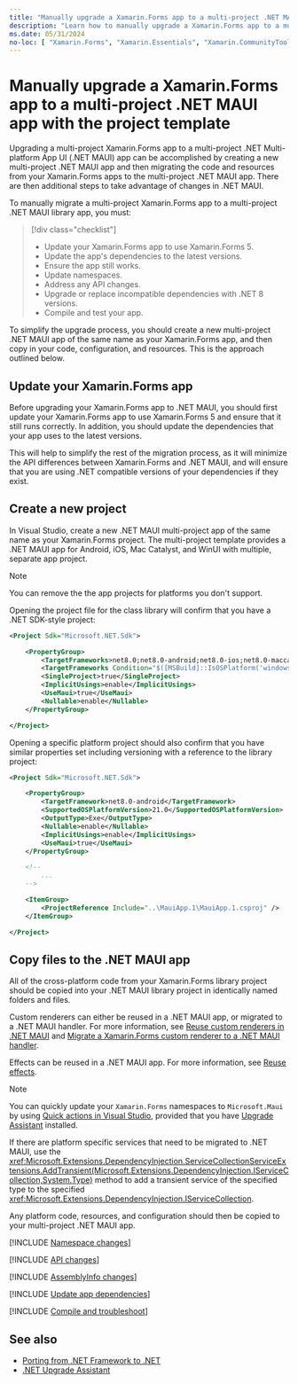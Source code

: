 ```yaml
---
title: "Manually upgrade a Xamarin.Forms app to a multi-project .NET MAUI app with the project template"
description: "Learn how to manually upgrade a Xamarin.Forms app to a multi-project .NET MAUI app using the Visual Studio project template."
ms.date: 05/31/2024
no-loc: [ "Xamarin.Forms", "Xamarin.Essentials", "Xamarin.CommunityToolkit", ".NET MAUI Community Toolkit", "SkiaSharp", "Xamarin.Forms.Maps", "Microsoft.Maui", "Microsoft.Maui.Controls", "net8.0-android", "net8.0-ios" ]
---
```


# Manually upgrade a Xamarin.Forms app to a multi-project .NET MAUI app with the project template

Upgrading a multi-project Xamarin.Forms app to a multi-project .NET Multi-platform App UI (.NET MAUI) app can be accomplished by creating a new multi-project .NET MAUI app and then migrating the code and resources from your Xamarin.Forms apps to the multi-project .NET MAUI app. There are then additional steps to take advantage of changes in .NET MAUI.

To manually migrate a multi-project Xamarin.Forms app to a multi-project .NET MAUI library app, you must:

> [!div class="checklist"]
>
> - Update your Xamarin.Forms app to use Xamarin.Forms 5.
> - Update the app's dependencies to the latest versions.
> - Ensure the app still works.
> - Update namespaces.
> - Address any API changes.
> - Upgrade or replace incompatible dependencies with .NET 8 versions.
> - Compile and test your app.

To simplify the upgrade process, you should create a new multi-project .NET MAUI app of the same name as your Xamarin.Forms app, and then copy in your code, configuration, and resources. This is the approach outlined below.

## Update your Xamarin.Forms app

Before upgrading your Xamarin.Forms app to .NET MAUI, you should first update your Xamarin.Forms app to use Xamarin.Forms 5 and ensure that it still runs correctly. In addition, you should update the dependencies that your app uses to the latest versions.

This will help to simplify the rest of the migration process, as it will minimize the API differences between Xamarin.Forms and .NET MAUI, and will ensure that you are using .NET compatible versions of your dependencies if they exist.

## Create a new project

In Visual Studio, create a new .NET MAUI multi-project app of the same name as your Xamarin.Forms project. The multi-project template provides a .NET MAUI app for Android, iOS, Mac Catalyst, and WinUI with multiple, separate app project.

> [!NOTE]
> You can remove the the app projects for platforms you don't support.

Opening the project file for the class library will confirm that you have a .NET SDK-style project:

```xml
<Project Sdk="Microsoft.NET.Sdk">

    <PropertyGroup>
        <TargetFrameworks>net8.0;net8.0-android;net8.0-ios;net8.0-maccatalyst</TargetFramework>
        <TargetFrameworks Condition="$([MSBuild]::IsOSPlatform('windows'))">$(TargetFrameworks);net8.0-windows10.0.19041.0</TargetFrameworks>
        <SingleProject>true</SingleProject>
        <ImplicitUsings>enable</ImplicitUsings>
        <UseMaui>true</UseMaui>
        <Nullable>enable</Nullable>
    </PropertyGroup>

</Project>
```

Opening a specific platform project should also confirm that you have similar properties set including versioning with a reference to the library project:

```xml
<Project Sdk="Microsoft.NET.Sdk">

    <PropertyGroup>
        <TargetFramework>net8.0-android</TargetFramework>
        <SupportedOSPlatformVersion>21.0</SupportedOSPlatformVersion>
        <OutputType>Exe</OutputType>
        <Nullable>enable</Nullable>
        <ImplicitUsings>enable</ImplicitUsings>
        <UseMaui>true</UseMaui>
    </PropertyGroup>

    <!--
        ...
    -->

    <ItemGroup>
        <ProjectReference Include="..\MauiApp.1\MauiApp.1.csproj" />
    </ItemGroup>

</Project>
```

## Copy files to the .NET MAUI app

All of the cross-platform code from your Xamarin.Forms library project should be copied into your .NET MAUI library project in identically named folders and files.

Custom renderers can either be reused in a .NET MAUI app, or migrated to a .NET MAUI handler. For more information, see [Reuse custom renderers in .NET MAUI](custom-renderers.md) and [Migrate a Xamarin.Forms custom renderer to a .NET MAUI handler](renderer-to-handler.md).

Effects can be reused in a .NET MAUI app. For more information, see [Reuse effects](effects.md).

> [!NOTE]
> You can quickly update your `Xamarin.Forms` namespaces to `Microsoft.Maui` by using [Quick actions in Visual Studio](upgrade-assistant.md#quick-actions-in-visual-studio), provided that you have [Upgrade Assistant](upgrade-assistant.md) installed.

If there are platform specific services that need to be migrated to .NET MAUI, use the <xref:Microsoft.Extensions.DependencyInjection.ServiceCollectionServiceExtensions.AddTransient(Microsoft.Extensions.DependencyInjection.IServiceCollection,System.Type)> method to add a transient service of the specified type to the specified <xref:Microsoft.Extensions.DependencyInjection.IServiceCollection>.

Any platform code, resources, and configuration should then be copied to your multi-project .NET MAUI app.

[!INCLUDE [Namespace changes](includes/namespace-changes.md)]

[!INCLUDE [API changes](includes/api-changes.md)]

[!INCLUDE [AssemblyInfo changes](includes/assemblyinfo-changes.md)]

[!INCLUDE [Update app dependencies](includes/update-app-dependencies.md)]

[!INCLUDE [Compile and troubleshoot](includes/compile-troubleshoot.md)]

## See also

- [Porting from .NET Framework to .NET](/dotnet/core/porting/)
- [.NET Upgrade Assistant](/dotnet/core/porting/upgrade-assistant-overview)
